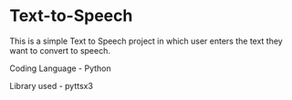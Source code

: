# Text-to-Speech
This is a simple Text to Speech project in which user enters the text they want to convert to speech. 


Coding Language - Python

Library used - pyttsx3
